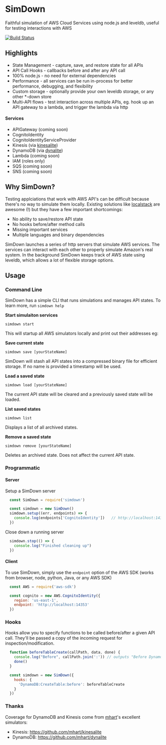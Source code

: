 # SimDown

Faithful simulation of AWS Cloud Services using node.js and leveldb, useful for testing interactions with AWS

[![Build Status](https://travis-ci.org/stackdown/simdown.svg?branch=master)](https://travis-ci.org/stackdown/simdown)

## Highlights

- State Management - capture, save, and restore state for all APIs
- API Call Hooks - callbacks before and after any API call
- 100% node.js - no need for external dependencies
- Performance - all services can be run in-process for better performance, debugging, and flexibility
- Custom storage - optionally provide your own leveldb storage, or any other *-down store
- Multi-API flows - test interaction across multiple APIs, eg. hook up an API gateway to a lambda, and trigger the lambda via http

#### Services
    
- APIGateway (coming soon)
- CognitoIdentity
- CognitoIdentityServiceProvider
- Kinesis (via [kinesalite](https://github.com/mhart/kinesalite))
- DynamoDB (via [dynalite](https://github.com/mhart/dynalite))
- Lambda (coming soon)
- IAM (roles only)
- SQS (coming soon)
- SNS (coming soon)

## Why SimDown?

Testing applciations that work with AWS API's can be difficult because there's no way to simulate them locally. Existing solutions like [localstack](https://github.com/localstack/localstack) are awesome (!) but they have a few important shortcomings:

- No ability to save/restore API state
- No hooks before/after method calls
- Missing important services
- Multiple languages and binary dependencies

SimDown launches a series of http servers that simulate AWS services. The services can interact with each other to properly simulate Amazon's real system. In the background SimDown keeps track of AWS state using leveldb, which allows a lot of flexible storage options.

## Usage

### Command Line

SimDown has a simple CLI that runs simulations and manages API states. To learn more, run `simdown help`

**Start simulaiton services**

`simdown start`

This will startup all AWS simulators locally and print out their addresses eg:

**Save current state**

`simdown save [yourStateName]`

SimDown will stash all API states into a compressed binary file for efficient storage. If no name is provided a timestamp will be used.

**Load a saved state**

`simdown load [yourStateName]`

The current API state will be cleared and a previously saved state will be loaded.

**List saved states**

`simdown list`

Displays a list of all archived states.

**Remove a saved state**

`simdown remove [yourStateName]`

Deletes an archived state. Does not affect the current API state.

### Programmatic

#### Server

Setup a SimDown server

```JavaScript
  const SimDown = require('simdown')

  const simdown = new SimDown()
  simdown.setup((err, endpoints) => {
    console.log(endpoints['CognitoIdentity'])   // http://localhost:14353
  })
```

Close down a running server

```JavaScript
  simdown.stop(() => {
    console.log("Finished cleaning up")
  })
```

#### Client

To use SimDown, simply use the `endpoint` option of the AWS SDK (works from browser, node, python, Java, or any AWS SDK)

```JavaScript
  const AWS = require('aws-sdk')

  const cognito = new AWS.CognitoIdentity({
    region: 'us-east-1',
    endpoint: 'http://localhost:14353'
  })
```

### Hooks

Hooks allow you to specify functions to be called before/after a given API call. They'll be passed a copy of the incoming request for inspection/modification.

```JavaScript
  function beforeTableCreate(callPath, data, done) {
    console.log("Before", callPath.join(':')) // outputs "Before DynamoDB:CreateTable"
    done()
  }

  const simdown = new SimDown({
    hooks: {
      'DynamoDB:CreateTable:before': beforeTableCreate
    }
  })
```

### Thanks

Coverage for DynamoDB and Kinesis come from [mhart](https://github.com/mhart)'s excellent simulators:

- Kinesis: https://github.com/mhart/kinesalite
- DynamoDB: https://github.com/mhart/dynalite
